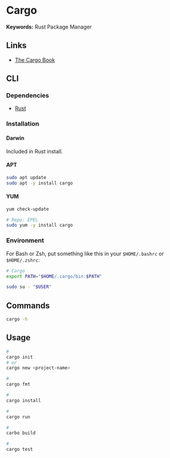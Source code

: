 # Cargo

<!--
path:packages path:Cargo.toml
-->

**Keywords:** Rust Package Manager

## Links

- [The Cargo Book](https://doc.rust-lang.org/cargo)

## CLI

### Dependencies

- [Rust](/rust/README.md)

### Installation

#### Darwin

Included in Rust install.

#### APT

```sh
sudo apt update
sudo apt -y install cargo
```

#### YUM

```sh
yum check-update

# Repo: EPEL
sudo yum -y install cargo
```

### Environment

For Bash or Zsh, put something like this in your `$HOME/.bashrc` or `$HOME/.zshrc`:

```sh
# Cargo
export PATH="$HOME/.cargo/bin:$PATH"
```

```sh
sudo su - "$USER"
```

## Commands

```sh
cargo -h
```

## Usage

```sh
#
cargo init
# or
cargo new <project-name>

#
cargo fmt

#
cargo install

#
cargo run

#
carbo build

#
cargo test
```
